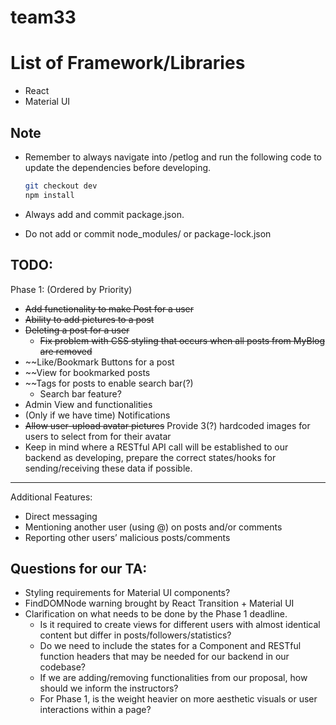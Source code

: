 
# team33

# List of Framework/Libraries
 - React
 - Material UI
 
## Note

- Remember to always navigate into /petlog and run the following code to update the dependencies before developing.
  ```bash
  git checkout dev
  npm install
  ```

- Always add and commit package.json.
- Do not add or commit node_modules/ or package-lock.json

## TODO:

Phase 1: (Ordered by Priority)
-   ~~Add functionality to make Post for a user~~
-   ~~Ability to add pictures to a post~~
-   ~~Deleting a post for a user~~
	- ~~Fix problem with CSS styling that occurs when all posts from MyBlog are removed~~
-   ~~Like/Bookmark Buttons for a post
-   ~~View for bookmarked posts
-   ~~Tags for posts to enable search bar(?)
	- Search bar feature?
-   Admin View and functionalities
-   (Only if we have time) Notifications
-   ~~Allow user-upload avatar pictures~~  Provide 3(?) hardcoded images for users to select from for their avatar
-   Keep in mind where a RESTful API call will be established to our backend as developing, prepare the correct states/hooks for sending/receiving these data if possible.
---
Additional Features:
- Direct messaging
- Mentioning another user (using @) on posts and/or comments
- Reporting other users’ malicious posts/comments

## Questions for our TA:
- Styling requirements for Material UI components?
- FindDOMNode warning brought by React Transition + Material UI
- Clarification on what needs to be done by the Phase 1 deadline.
  - Is it required to create views for different users with almost identical content but differ in posts/followers/statistics?
  - Do we need to include the states for a Component and RESTful function headers that may be needed for our backend in our codebase?
  - If we are adding/removing functionalities from our proposal, how should we inform the instructors?
  - For Phase 1, is the weight heavier on more aesthetic visuals or user interactions within a page?
